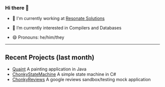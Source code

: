 ### Hi there 👋

- 💼  I'm currently working at [Resonate Solutions](https://resonatesolutions.com.au/)
- 🔭  I’m currently interested in Compilers and Databases 

- 😄  Pronouns: he/him/they

---

## Recent Projects (last month)

<!-- I could probably auto generate this which would be interesting -->

- [Quaint](https://github.com/BraedonWooding/Quaint) A painting application in Java
- [ChonkyStateMachine](https://github.com/BraedonWooding/ChonkyStateMachine) A simple state machine in C#
- [ChonkyReviews](https://github.com/BraedonWooding/ChonkyReviews) A google reviews sandbox/testing mock application
